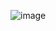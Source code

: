 ![image](https://github.com/companyakis/flutter-bootcamp-2024/assets/77589867/b6f1941f-f50c-491d-a703-a2cf25461f2c)
